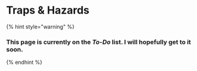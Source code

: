 # Traps & Hazards

{% hint style="warning" %}
### This page is currently on the _To-Do_ list. I will hopefully get to it soon.
{% endhint %}
